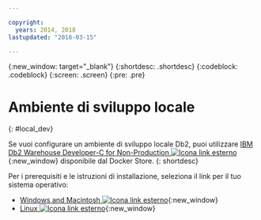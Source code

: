 ```yaml
---

copyright:
  years: 2014, 2018
lastupdated: "2018-03-15"

---
```


<!-- Attribute definitions --> 
{:new_window: target="_blank"}
{:shortdesc: .shortdesc}
{:codeblock: .codeblock}
{:screen: .screen}
{:pre: .pre}

# Ambiente di sviluppo locale
{: #local_dev}

Se vuoi configurare un ambiente di sviluppo locale Db2, puoi utilizzare [IBM Db2 Warehouse Developer-C for Non-Production ![Icona link esterno](../../icons/launch-glyph.svg "Icona link esterno")](https://store.docker.com/images/ibm-db2-warehouse-dev){:new_window} disponibile dal Docker Store.
{: shortdesc}

Per i prerequisiti e le istruzioni di installazione, seleziona il link per il tuo sistema operativo:  

* [Windows and Macintosh ![Icona link esterno](../../icons/launch-glyph.svg "Icona link esterno")](https://www.ibm.com/support/knowledgecenter/en/SS6NHC/com.ibm.swg.im.dashdb.doc/admin/local_prereqs-Winmac_using_Linux.html){:new_window}
* [Linux ![Icona link esterno](../../icons/launch-glyph.svg "Icona link esterno")](https://www.ibm.com/support/knowledgecenter/en/SS6NHC/com.ibm.swg.im.dashdb.doc/admin/local_prereqs-Linux.html){:new_window}
